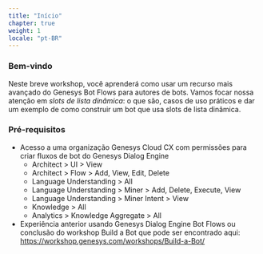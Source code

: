 ```yaml
---
title: "Início"
chapter: true
weight: 1
locale: "pt-BR"
---
```



### Bem-vindo

Neste breve workshop, você aprenderá como usar um recurso mais avançado do Genesys Bot Flows para autores de bots. Vamos focar nossa atenção em *slots de lista dinâmica*: o que são, casos de uso práticos e dar um exemplo de como construir um bot que usa slots de lista dinâmica.

### Pré-requisitos
- Acesso a uma organização Genesys Cloud CX com permissões para criar fluxos de bot do Genesys Dialog Engine
    - Architect > UI > View
    - Architect > Flow > Add, View, Edit, Delete
    - Language Understanding > All
    - Language Understanding > Miner > Add, Delete, Execute, View
    - Language Understanding > Miner Intent > View
    - Knowledge > All
    - Analytics > Knowledge Aggregate > All
- Experiência anterior usando Genesys Dialog Engine Bot Flows ou conclusão do workshop Build a Bot que pode ser encontrado aqui: https://workshop.genesys.com/workshops/Build-a-Bot/

